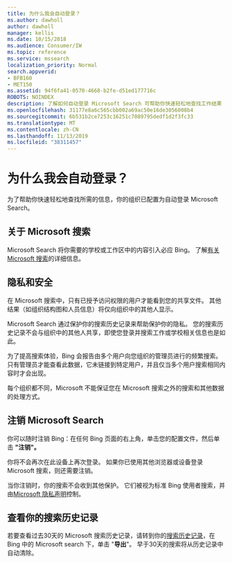 ```yaml
---
title: 为什么我会自动登录？
ms.author: dawholl
author: dawholl
manager: kellis
ms.date: 10/15/2018
ms.audience: Consumer/IW
ms.topic: reference
ms.service: mssearch
localization_priority: Normal
search.appverid:
- BFB160
- MET150
ms.assetid: 94f6fa41-0570-4668-b2fe-d51ed177716c
ROBOTS: NOINDEX
description: 了解如何自动登录 Microsoft Search 可帮助你快速轻松地查找工作结果
ms.openlocfilehash: 31177e8a6c565cbb002a69ac50e16de3056008b4
ms.sourcegitcommit: 6b531b2ce7253c16251c7089795dedf1d2f3fc33
ms.translationtype: MT
ms.contentlocale: zh-CN
ms.lasthandoff: 11/13/2019
ms.locfileid: "38311457"
---
```

# <a name="why-am-i-automatically-signed-in"></a>为什么我会自动登录？

为了帮助你快速轻松地查找所需的信息，你的组织已配置为自动登录 Microsoft Search。
  
## <a name="about-microsoft-search"></a>关于 Microsoft 搜索

Microsoft Search 将你需要的学校或工作区中的内容引入必应 Bing。 了解[有关 Microsoft 搜索](about-microsoft-search.md)的详细信息。
  
## <a name="privacy-and-security"></a>隐私和安全

在 Microsoft 搜索中，只有已授予访问权限的用户才能看到您的共享文件。 其他结果（如组织结构图和人员信息）将仅向组织中的其他人显示。
  
Microsoft Search 通过保护你的搜索历史记录来帮助保护你的隐私。 您的搜索历史记录不会与组织中的其他人共享，即使您登录并搜索工作或学校相关信息也是如此。
  
为了提高搜索体验，Bing 会报告由多个用户向您组织的管理员进行的频繁搜索。 只有管理员才能查看此数据，它未链接到特定用户，并且仅当多个用户搜索相同内容时才会出现。
  
每个组织都不同，Microsoft 不能保证您在 Microsoft 搜索之外的搜索和其他数据的处理方式。
  
## <a name="sign-out-of-microsoft-search"></a>注销 Microsoft Search

你可以随时注销 Bing：在任何 Bing 页面的右上角，单击您的配置文件，然后单击 **"注销"。**
  
你将不会再次在此设备上再次登录。 如果你已使用其他浏览器或设备登录 Microsoft 搜索，则还需要注销。 
  
当你注销时，你的搜索不会收到其他保护。 它们被视为标准 Bing 使用者搜索，并由[Microsoft 隐私声明](https://privacy.microsoft.com/privacystatement)控制。
  
## <a name="view-your-search-history"></a>查看你的搜索历史记录

若要查看过去30天的 Microsoft 搜索历史记录，请转到你的[搜索历史记录](https://ssl.bing.com/profile/history)，在 Bing 中的 Microsoft search 下，单击 "**导出**"。 早于30天的搜索将从历史记录中自动清除。

  

